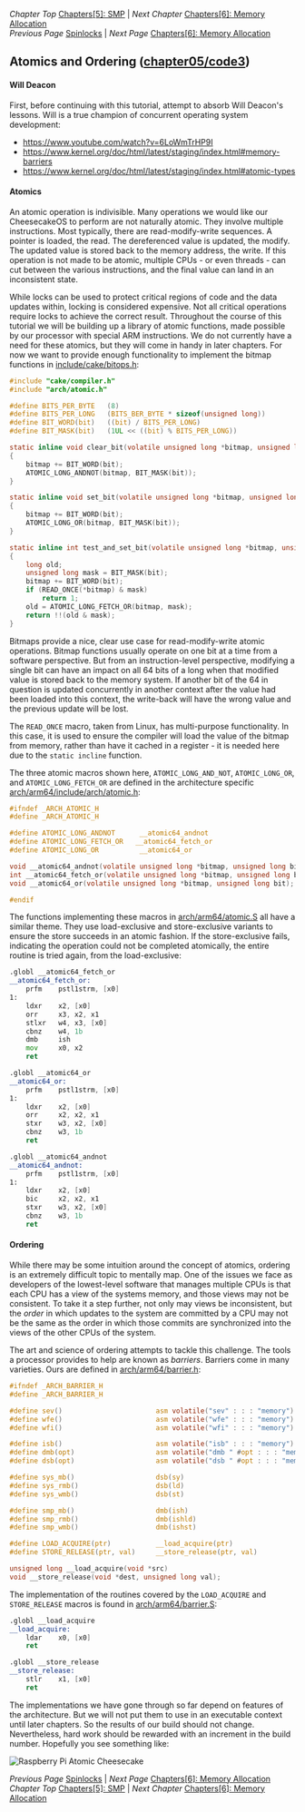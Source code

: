 *Chapter Top* [Chapters[5]: SMP](chapter5.md) | *Next Chapter* [Chapters[6]: Memory Allocation](../chapter06/chapter6.md)  
*Previous Page* [Spinlocks](spinlocks.md) | *Next Page* [Chapters[6]: Memory Allocation](../chapter06/chapter6.md)

## Atomics and Ordering ([chapter05/code3](code3))

#### Will Deacon

First, before continuing with this tutorial, attempt to absorb Will Deacon's lessons. Will is a true champion of concurrent operating system development:

- https://www.youtube.com/watch?v=6LoWmTrHP9I
- https://www.kernel.org/doc/html/latest/staging/index.html#memory-barriers
- https://www.kernel.org/doc/html/latest/staging/index.html#atomic-types

#### Atomics

An atomic operation is indivisible. Many operations we would like our CheesecakeOS to perform are not naturally atomic. They involve multiple instructions. Most typically, there are read-modify-write sequences. A pointer is loaded, the read. The dereferenced value is updated, the modify. The updated value is stored back to the memory address, the write. If this operation is not made to be atomic, multiple CPUs - or even threads - can cut between the various instructions, and the final value can land in an inconsistent state.

While locks can be used to protect critical regions of code and the data updates within, locking is considered expensive. Not all critical operations require locks to achieve the correct result. Throughout the course of this tutorial we will be building up a library of atomic functions, made possible by our processor with special ARM instructions. We do not currently have a need for these atomics, but they will come in handy in later chapters. For now we want to provide enough functionality to implement the bitmap functions in [include/cake/bitops.h](code3/include/cake/bitops.h):

```C
#include "cake/compiler.h"
#include "arch/atomic.h"

#define BITS_PER_BYTE   (8)
#define BITS_PER_LONG   (BITS_BER_BYTE * sizeof(unsigned long))
#define BIT_WORD(bit)   ((bit) / BITS_PER_LONG)
#define BIT_MASK(bit)   (1UL << ((bit) % BITS_PER_LONG))

static inline void clear_bit(volatile unsigned long *bitmap, unsigned long bit)
{
    bitmap += BIT_WORD(bit);
    ATOMIC_LONG_ANDNOT(bitmap, BIT_MASK(bit));
}

static inline void set_bit(volatile unsigned long *bitmap, unsigned long bit)
{
    bitmap += BIT_WORD(bit);
    ATOMIC_LONG_OR(bitmap, BIT_MASK(bit));
}

static inline int test_and_set_bit(volatile unsigned long *bitmap, unsigned long bit)
{
    long old;
    unsigned long mask = BIT_MASK(bit);
    bitmap += BIT_WORD(bit);
    if (READ_ONCE(*bitmap) & mask)
        return 1;
    old = ATOMIC_LONG_FETCH_OR(bitmap, mask);
    return !!(old & mask);
}
```

Bitmaps provide a nice, clear use case for read-modify-write atomic operations. Bitmap functions usually operate on one bit at a time from a software perspective. But from an instruction-level perspective, modifying a single bit can have an impact on all 64 bits of a long when that modified value is stored back to the memory system. If another bit of the 64 in question is updated concurrently in another context after the value had been loaded into this context, the write-back will have the wrong value and the previous update will be lost. 

The `READ_ONCE` macro, taken from Linux, has multi-purpose functionality. In this case, it is used to ensure the compiler will load the value of the bitmap from memory, rather than have it cached in a register - it is needed here due to the `static incline` function.

The three atomic macros shown here, `ATOMIC_LONG_AND_NOT`, `ATOMIC_LONG_OR`, and `ATOMIC_LONG_FETCH_OR` are defined in the architecture specific [arch/arm64/include/arch/atomic.h](code3/arch/arm64/include/arch/atomic.h):

```C
#ifndef _ARCH_ATOMIC_H
#define _ARCH_ATOMIC_H

#define ATOMIC_LONG_ANDNOT      __atomic64_andnot
#define ATOMIC_LONG_FETCH_OR   __atomic64_fetch_or
#define ATOMIC_LONG_OR          __atomic64_or

void __atomic64_andnot(volatile unsigned long *bitmap, unsigned long bit);
int __atomic64_fetch_or(volatile unsigned long *bitmap, unsigned long bit);
void __atomic64_or(volatile unsigned long *bitmap, unsigned long bit);

#endif
```

The functions implementing these macros in [arch/arm64/atomic.S](code3/arch/arm64/atomic.S) all have a similar theme. They use load-exclusive and store-exclusive variants to ensure the store succeeds in an atomic fashion. If the store-exclusive fails, indicating the operation could not be completed atomically, the entire routine is tried again, from the load-exclusive:

```asm
.globl __atomic64_fetch_or
__atomic64_fetch_or:
    prfm    pstl1strm, [x0]
1:
    ldxr    x2, [x0]
    orr     x3, x2, x1
    stlxr   w4, x3, [x0]
    cbnz    w4, 1b
    dmb     ish
    mov     x0, x2
    ret

.globl __atomic64_or
__atomic64_or:
    prfm    pstl1strm, [x0]
1:
    ldxr    x2, [x0]
    orr     x2, x2, x1
    stxr    w3, x2, [x0]
    cbnz    w3, 1b
    ret

.globl __atomic64_andnot
__atomic64_andnot:
    prfm    pstl1strm, [x0]
1:
    ldxr    x2, [x0]
    bic     x2, x2, x1
    stxr    w3, x2, [x0]
    cbnz    w3, 1b
    ret
```

#### Ordering

While there may be some intuition around the concept of atomics, ordering is an extremely difficult topic to mentally map. One of the issues we face as developers of the lowest-level software that manages multiple CPUs is that each CPU has a view of the systems memory, and those views may not be consistent. To take it a step further, not only may views be inconsistent, but the _order_ in which updates to the system are committed by a CPU may not be the same as the order in which those commits are synchronized into the views of the other CPUs of the system.

The art and science of ordering attempts to tackle this challenge. The tools a processor provides to help are known as _barriers_. Barriers come in many varieties. Ours are defined in [arch/arm64/barrier.h](code3/arch/arm64/barrier.h):

```C
#ifndef _ARCH_BARRIER_H
#define _ARCH_BARRIER_H

#define sev()                       asm volatile("sev" : : : "memory")
#define wfe()                       asm volatile("wfe" : : : "memory")
#define wfi()                       asm volatile("wfi" : : : "memory")

#define isb()                       asm volatile("isb" : : : "memory")
#define dmb(opt)                    asm volatile("dmb " #opt : : : "memory")
#define dsb(opt)                    asm volatile("dsb " #opt : : : "memory")

#define sys_mb()                    dsb(sy)
#define sys_rmb()                   dsb(ld)
#define sys_wmb()                   dsb(st)

#define smp_mb()                    dmb(ish)
#define smp_rmb()                   dmb(ishld)
#define smp_wmb()                   dmb(ishst)

#define LOAD_ACQUIRE(ptr)           __load_acquire(ptr)
#define STORE_RELEASE(ptr, val)     __store_release(ptr, val)

unsigned long __load_acquire(void *src)
void __store_release(void *dest, unsigned long val);
```

The implementation of the routines covered by the `LOAD_ACQUIRE` and `STORE_RELEASE` macros is found in [arch/arm64/barrier.S](code3/arch/arm64/barrier.S):

```asm
.globl __load_acquire
__load_acquire:
    ldar    x0, [x0]
    ret

.globl __store_release
__store_release:
    stlr    x1, [x0]
    ret
```

The implementations we have gone through so far depend on features of the architecture. But we will not put them to use in an executable context until later chapters. So the results of our build should not change. Nevertheless, hard work should be rewarded with an increment in the build number. Hopefully you see something like:

![Raspberry Pi Atomic Cheesecake](images/0504_rpi4_atomic.png)

*Previous Page* [Spinlocks](spinlocks.md) | *Next Page* [Chapters[6]: Memory Allocation](../chapter06/chapter6.md)  
*Chapter Top* [Chapters[5]: SMP](chapter5.md) | *Next Chapter* [Chapters[6]: Memory Allocation](../chapter06/chapter6.md)
